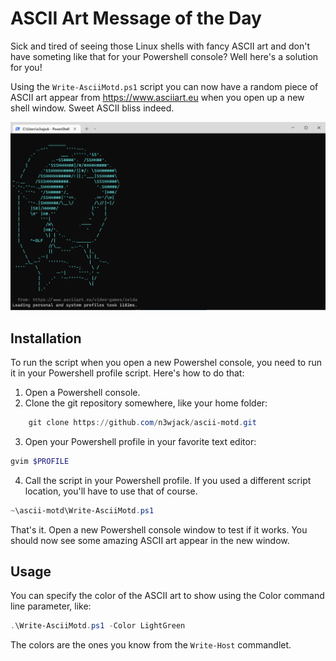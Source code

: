 # ASCII Art Message of the Day

Sick and tired of seeing those Linux shells with fancy ASCII art and don't have someting like that for your Powershell console?
Well here's a solution for you!

Using the `Write-AsciiMotd.ps1` script you can now have a random piece of ASCII art appear from https://www.asciiart.eu when you open up a new shell window. Sweet ASCII bliss indeed.

![Screenshot of ASCII art output from the script](./img/example.png)

## Installation

To run the script when you open a new Powershel console, you need to run it in your Powershell profile script.
Here's how to do that:

1. Open a Powershell console.
2. Clone the git repository somewhere, like your home folder:


````powershell
    git clone https://github.com/n3wjack/ascii-motd.git
````

3. Open your Powershell profile in your favorite text editor:

````powershell
gvim $PROFILE
````
4. Call the script in your Powershell profile. If you used a different script location, you'll have to use that of course.

````powershell
~\ascii-motd\Write-AsciiMotd.ps1
````

That's it. Open a new Powershell console window to test if it works. You should now see some amazing ASCII art appear in the new window.

## Usage

You can specify the color of the ASCII art to show using the Color command line parameter, like:
 
````powershell
.\Write-AsciiMotd.ps1 -Color LightGreen
````
The colors are the ones you know from the `Write-Host` commandlet.


